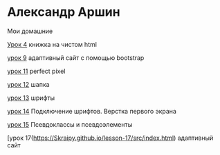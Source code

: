 # Александр Аршин
Мои домашние 

[Урок 4](https://github.com/Skraipy/Skraipy.github.io/tree/main/lesson_4 "книжка") книжка на чистом html 

[урок 9](https://github.com/Skraipy/Skraipy.github.io/tree/main/lesson_9/src) адаптивный сайт с помощью bootstrap

[урок 11](https://github.com/Skraipy/Skraipy.github.io/tree/main/lesson_13) perfect pixel

[урок 12](https://skraipy.github.io/lesson_14/src/index) шапка

[урок 13](https://skraipy.github.io/lesson_15/index.html) шрифты

[урок 14](https://skraipy.github.io/lesson_16/src/index.html) Подключение шрифтов. Верстка первого экрана

[урок 15](https://skraipy.github.io/15/index.html) Псевдоклассы и псевдоэлементы

[урок 17(https://Skraipy.github.io/lesson-17/src/index.html) адаптивный сайт
